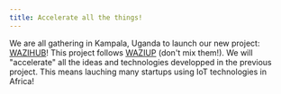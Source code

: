 ```yaml
---
title: Accelerate all the things!
---
```


We are all gathering in Kampala, Uganda to launch our new project: [WAZIHUB](https://wazihub.com/)!
This project follows [WAZIUP](https://waziup.eu/) (don't mix them!).
We will "accelerate" all the ideas and technologies developped in the previous project.
This means lauching many startups using IoT technologies in Africa!
